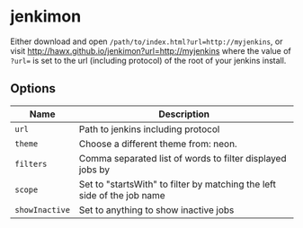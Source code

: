 # jenkimon

Either download and open `/path/to/index.html?url=http://myjenkins`, or visit
<http://hawx.github.io/jenkimon?url=http://myjenkins> where the value of `?url=`
is set to the url (including protocol) of the root of your jenkins install.

## Options

Name           | Description
---------------|------------------------------------------------------------------------
`url`          | Path to jenkins including protocol
`theme`        | Choose a different theme from: neon.
`filters`      | Comma separated list of words to filter displayed jobs by
`scope`        | Set to "startsWith" to filter by matching the left side of the job name
`showInactive` | Set to anything to show inactive jobs
